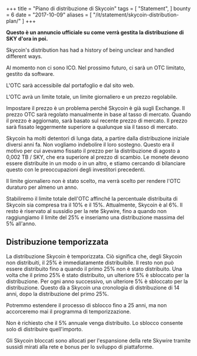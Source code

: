 +++
title = "Piano di distribuzione di Skycoin"
tags = [
    "Statement",
]
bounty = 6
date = "2017-10-09"
aliases = [
	"/it/statement/skycoin-distribution-plan/"
]
+++

**Questo è un annuncio ufficiale su come verrà gestita la distribuzione di SKY d'ora in poi.**

Skycoin's distribution has had a history of being unclear and handled
different ways.

Al momento non ci sono ICO. Nel prossimo futuro, ci sarà un OTC limitato, gestito da software.

L'OTC sarà accessibile dal portafoglio e dal sito web.

L'OTC avrà un limite totale, un limite giornaliero e un prezzo regolabile.

Impostare il prezzo è un problema perché Skycoin è già sugli Exchange. Il prezzo OTC sarà regolato manualmente in base al tasso di mercato. Quando il prezzo è aggiornato, sarà basato sul recente prezzo di mercato. Il prezzo sarà fissato leggermente superiore a qualunque sia il tasso di mercato.

Skycoin ha molti detentori di lunga data, a partire dalla distribuzione iniziale diversi anni fa. Non vogliamo indebolire il loro sostegno. Questo era il motivo per cui avevamo fissato il prezzo per la distribuzione di agosto a 0,002 TB / SKY, che era superiore al prezzo di scambio. Le monete devono essere distribuite in un modo o in un altro, e stiamo cercando di bilanciare questo con le preoccupazioni degli investitori precedenti.

Il limite giornaliero non è stato scelto, ma verrà scelto per rendere l'OTC duraturo per almeno un anno.

Stabiliremo il limite totale dell'OTC affinché la percentuale distribuita di Skycoin sia compresa tra il 10% e il 15%. Attualmente, Skycoin è al 6%. Il resto è riservato al sussidio per la rete Skywire, fino a quando non raggiungiamo il limite del 25% e inseriamo una distribuzione massima del 5% all'anno.

## Distribuzione temporizzata

La distribuzione Skycoin è temporizzata. Ciò significa che, degli Skycoin non distribuiti, il 25% è immediatamente distribuibile. Il resto non può essere distribuito fino a quando il primo 25% non è stato distribuito. Una volta che il primo 25% è stato distribuito, un ulteriore 5% è sbloccato per la distribuzione. Per ogni anno successivo, un ulteriore 5% è sbloccato per la distribuzione. Questo dà a Skycoin una cronologia di distribuzione di 14 anni, dopo la distribuzione del primo 25%.

Potremmo estendere il processo di sblocco fino a 25 anni, ma non accorceremo mai il programma di temporizzazione.

Non è richiesto che il 5% annuale venga distribuito. Lo sblocco consente solo di distribuire quell'importo.

Gli Skycoin bloccati sono allocati per l'espansione della rete Skywire tramite sussidi mirati alla rete e bonus per lo sviluppo di piattaforme.
